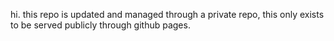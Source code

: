 hi. this repo is updated and managed through a private repo, this only exists to be served publicly through github pages.
